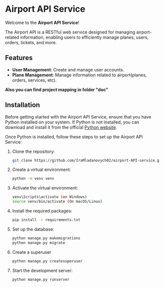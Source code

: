 # Airport API Service

Welcome to the **Airport API Service**!

The Airport API is a RESTful web service designed for managing airport-related information, enabling users to efficiently manage planes, users, orders, tickets, and more.


## Features

- **User Management**: Create and manage user accounts.
- **Plane Management**: Manage information related to airport(planes, orders, services, etc).


**Also you can find project mapping in folder "doc"**

## Installation

Before getting started with the Airport API Service, ensure that you have Python installed on your system. If Python is not installed, you can download and install it from the official [Python website](https://www.python.org/downloads/).

Once Python is installed, follow these steps to set up the Airport API Service:

1. Clone the repository:
   ```bash
   git clone https://github.com/IraMladanovych02/airport-API-service.git

2. Create a virtual environment:
   ```bash
   python -m venv venv

3. Activate the virtual environment:
   ```bash
   venv\Scripts\activate (on Windows)
   source venv/bin/activate (On macOS/Linux)

4. Install the required packages:
   ```bash
   pip install -r requirements.txt

5. Set up the database:
   ```bash
   python manage.py makemigrations
   python manage.py migrate

6. Create a superuser
   ```bash
   python manage.py createsuperuser

7. Start the development server:
   ```bash
   python manage.py runserver
   